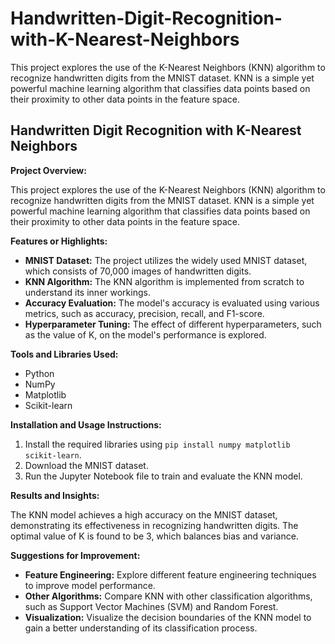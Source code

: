 # Handwritten-Digit-Recognition-with-K-Nearest-Neighbors
This project explores the use of the K-Nearest Neighbors (KNN) algorithm to recognize handwritten digits from the MNIST dataset. KNN is a simple yet powerful machine learning algorithm that classifies data points based on their proximity to other data points in the feature space.

## **Handwritten Digit Recognition with K-Nearest Neighbors**

**Project Overview:**

This project explores the use of the K-Nearest Neighbors (KNN) algorithm to recognize handwritten digits from the MNIST dataset. KNN is a simple yet powerful machine learning algorithm that classifies data points based on their proximity to other data points in the feature space.

**Features or Highlights:**

- **MNIST Dataset:** The project utilizes the widely used MNIST dataset, which consists of 70,000 images of handwritten digits.
- **KNN Algorithm:** The KNN algorithm is implemented from scratch to understand its inner workings.
- **Accuracy Evaluation:** The model's accuracy is evaluated using various metrics, such as accuracy, precision, recall, and F1-score.
- **Hyperparameter Tuning:** The effect of different hyperparameters, such as the value of K, on the model's performance is explored.

**Tools and Libraries Used:**

- Python
- NumPy
- Matplotlib
- Scikit-learn

**Installation and Usage Instructions:**

1. Install the required libraries using `pip install numpy matplotlib scikit-learn`.
2. Download the MNIST dataset.
3. Run the Jupyter Notebook file to train and evaluate the KNN model.

**Results and Insights:**

The KNN model achieves a high accuracy on the MNIST dataset, demonstrating its effectiveness in recognizing handwritten digits. The optimal value of K is found to be 3, which balances bias and variance.

**Suggestions for Improvement:**

- **Feature Engineering:** Explore different feature engineering techniques to improve model performance.
- **Other Algorithms:** Compare KNN with other classification algorithms, such as Support Vector Machines (SVM) and Random Forest.
- **Visualization:** Visualize the decision boundaries of the KNN model to gain a better understanding of its classification process.

